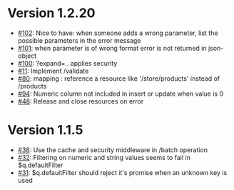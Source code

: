 # Version 1.2.20

- [#102](https://github.com/dimitrydhondt/sri4node/issues/102): Nice to have: when someone adds a wrong parameter, list the possible parameters in the error message
- [#101](https://github.com/dimitrydhondt/sri4node/issues/101): when parameter is of wrong format error is not returned in json-object
- [#100](https://github.com/dimitrydhondt/sri4node/issues/100): ?expand=.. applies security
- [#11](https://github.com/dimitrydhondt/sri4node/issues/11): Implement /validate
- [#80](https://github.com/dimitrydhondt/sri4node/issues/80): mapping : reference a resource like '/store/products' instead of /products
- [#94](https://github.com/dimitrydhondt/sri4node/issues/94): Numeric column not included in insert or update when value is 0
- [#48](https://github.com/dimitrydhondt/sri4node/issues/48): Release and close resources on error

# Version 1.1.5

- [#38](https://github.com/dimitrydhondt/sri4node/issues/38): Use the cache and security middleware in /batch operation
- [#32](https://github.com/dimitrydhondt/sri4node/issues/32): Filtering on numeric and string values seems to fail in $q.defaultFilter
- [#31](https://github.com/dimitrydhondt/sri4node/issues/31): $q.defaultFilter should reject it's promise when an unknown key is used
